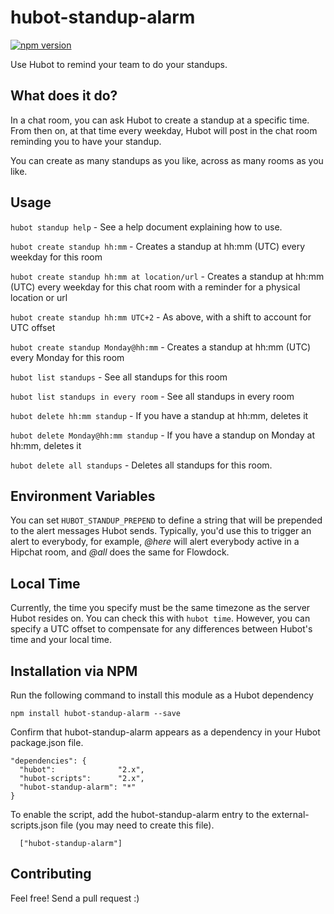 hubot-standup-alarm
===================

[![npm version](https://badge.fury.io/js/hubot-standup-alarm.svg)](http://badge.fury.io/js/hubot-standup-alarm)

Use Hubot to remind your team to do your standups.

## What does it do?

In a chat room, you can ask Hubot to create a standup at a specific time. From then on, at that time every weekday, Hubot will post in the chat room reminding you to have your standup.

You can create as many standups as you like, across as many rooms as you like.

## Usage

`hubot standup help` - See a help document explaining how to use.

`hubot create standup hh:mm` - Creates a standup at hh:mm (UTC) every weekday for this room

`hubot create standup hh:mm at location/url` - Creates a standup at hh:mm (UTC) every weekday for this chat room with a reminder for a physical location or url

`hubot create standup hh:mm UTC+2` - As above, with a shift to account for UTC offset

`hubot create standup Monday@hh:mm` - Creates a standup at hh:mm (UTC) every Monday for this room

`hubot list standups` - See all standups for this room

`hubot list standups in every room` - See all standups in every room

`hubot delete hh:mm standup` - If you have a standup at hh:mm, deletes it

`hubot delete Monday@hh:mm standup` - If you have a standup on Monday at hh:mm, deletes it

`hubot delete all standups` - Deletes all standups for this room.

## Environment Variables

You can set ```HUBOT_STANDUP_PREPEND``` to define a string that will be prepended to the alert messages Hubot sends. Typically, you'd use this to trigger an alert to everybody, for example, *@here* will alert everybody active in a Hipchat room, and *@all* does the same for Flowdock.

## Local Time

Currently, the time you specify must be the same timezone as the server Hubot resides on. You can check this with `hubot time`. However, you can specify a UTC offset to compensate for any differences between Hubot's time and your local time.

## Installation via NPM

Run the following command to install this module as a Hubot dependency

```
npm install hubot-standup-alarm --save
```

Confirm that hubot-standup-alarm appears as a dependency in your Hubot package.json file.

```
"dependencies": {
  "hubot":              "2.x",
  "hubot-scripts":      "2.x",
  "hubot-standup-alarm": "*"
}
```

To enable the script, add the hubot-standup-alarm entry to the external-scripts.json file (you may need to create this file).

```
  ["hubot-standup-alarm"]
```

## Contributing

Feel free! Send a pull request :)
